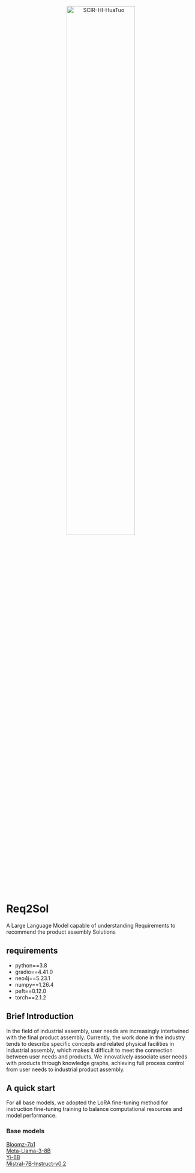 <p align="center" width="100%">
<a href="https://github.com/SCIR-HI/Huatuo-Llama-Med-Chinese/" target="_blank"><img src="assets/logo/logo_new.png" alt="SCIR-HI-HuaTuo" style="width: 60%; min-width: 300px; display: block; margin: auto;"></a>
</p>

# Req2Sol
A Large Language Model capable of understanding Requirements to recommend the product assembly Solutions
## requirements
- python==3.8 <br>
- gradio==4.41.0 <br>
- neo4j==5.23.1 <br>
- numpy==1.26.4 <br>
- peft==0.12.0 <br>
- torch==2.1.2 <br>
## Brief Introduction
In the field of industrial assembly, user needs are increasingly intertwined with the final product assembly. Currently, the work done in the industry tends to describe specific concepts and related physical facilities in industrial assembly, which makes it difficult to meet the connection between user needs and products. We innovatively associate user needs with products through knowledge graphs, achieving full process control from user needs to industrial product assembly.
## A quick start
For all base models, we adopted the LoRA fine-tuning method for instruction fine-tuning training to balance computational resources and model performance. <br>
### Base models <br>
[Bloomz-7b1](URL "[Bloommz-7b1](https://huggingface.co/bigscience/bloomz-7b1)") <br>
[Meta-Llama-3-8B](URL "[Meta-Llama-3-8B](https://modelscope.cn/models/LLM-Research/Meta-Llama-3-8B)") <br>
[Yi-6B](URL "[Yi-6B](https://modelscope.cn/models/01ai/Yi-6B)") <br>
[Mistral-7B-Instruct-v0.2](URL "[Mistral-7B-Instruct-v0.2](https://modelscope.cn/models/AI-ModelScope/Mistral-7B-Instruct-v0.2)") <br>


